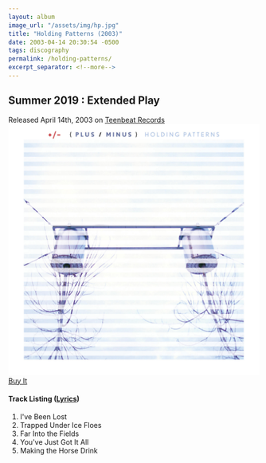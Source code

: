 ```yaml
---
layout: album
image_url: "/assets/img/hp.jpg"
title: "Holding Patterns (2003)"
date: 2003-04-14 20:30:54 -0500
tags: discography
permalink: /holding-patterns/
excerpt_separator: <!--more-->
---
```


<!--more-->

## Summer 2019 : Extended Play

<div id="release-info">
    Released April 14th, 2003 on <a href="https://www.teenbeatrecords.com/items/343.html">Teenbeat Records</a>
</div>

<div id="container">
    <div id="artwork">
        <a href="/assets/img/hp.jpg" alt="Full res version"><img src="/assets/img/hp.jpg"/></a>
        <div id="buy-album-btn">
            <div class="button-sm">
                <a href="/store/#holding-patterns">Buy It</a>
            </div>
        </div>
    </div>
    <div id="tracklist">
        <h4>Track Listing (<a href="/lyrics/#holding-patterns-album">Lyrics</a>)</h4>
        <ol>
            <li>I've Been Lost</li>
            <li>Trapped Under Ice Floes</li>
            <li>Far Into the Fields</li>
            <li>You've Just Got It All</li>
            <li>Making the Horse Drink</li>
        </ol>
    </div>
</div>
